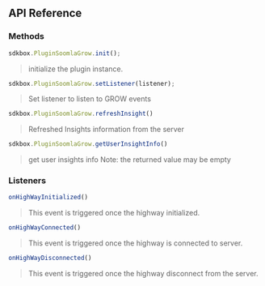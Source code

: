 ## API Reference

### Methods
```javascript
sdkbox.PluginSoomlaGrow.init();
```
>  initialize the plugin instance.

```javascript
sdkbox.PluginSoomlaGrow.setListener(listener);
```
> Set listener to listen to GROW events

```javascript
sdkbox.PluginSoomlaGrow.refreshInsight()
```
>  Refreshed Insights information from the server

```javascript
sdkbox.PluginSoomlaGrow.getUserInsightInfo()
```
>  get user insights info
>  Note: the returned value may be empty


### Listeners
```javascript
onHighWayInitialized()
```

>  This event is triggered once the highway initialized.

```javascript
onHighWayConnected()
```

>  This event is triggered once the highway is connected to server.

```javascript
onHighWayDisconnected()
```

>  This event is triggered once the highway disconnect from the server.
